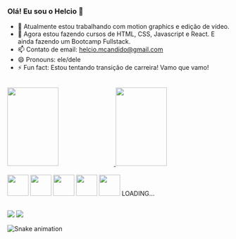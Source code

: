 ### Olá! Eu sou o Helcio 👋

- 🔭 Atualmente estou trabalhando com motion graphics e edição de vídeo.
- 🌱 Agora estou fazendo cursos de HTML, CSS, Javascript e React. E ainda fazendo um Bootcamp Fullstack.
- 📫 Contato de email: <a href=mailto:helcio.mcandido@gmail.com>helcio.mcandido@gmail.com</a>
- 😄 Pronouns: ele/dele
- ⚡ Fun fact: Estou tentando transição de carreira! Vamo que vamo!

</br>
<div style="margin-bottom=30em;">
  <a href="https://github.com/helciocandido">
    <img width="48%" height="178em" src="https://github-readme-stats.vercel.app/api?username=helciocandido&locale=pt-br&theme=aura&include_all_commits=true" />
    <img width="48%" height="178em" src="https://github-readme-stats.vercel.app/api/top-langs/?username=helciocandido&layout=compact&langs_count=10&locale=pt-br&theme=aura" />
  </a>
</div>
</br>
<div>
  <img height="48em" src="https://cdn.jsdelivr.net/gh/devicons/devicon/icons/html5/html5-plain-wordmark.svg" />
  <img height="48em" src="https://cdn.jsdelivr.net/gh/devicons/devicon/icons/css3/css3-plain-wordmark.svg" />
  <img height="48em" src="https://cdn.jsdelivr.net/gh/devicons/devicon/icons/javascript/javascript-plain.svg" />
  <img height="48em" src="https://cdn.jsdelivr.net/gh/devicons/devicon/icons/angularjs/angularjs-original.svg" />
  <img height="48em" src="https://cdn.jsdelivr.net/gh/devicons/devicon/icons/java/java-original-wordmark.svg" />
  LOADING...
</div>

##

<div>
  <a href="https://www.linkedin.com/in/helciocandido/"><img src="https://img.shields.io/badge/LinkedIn-0077B5?style=for-the-badge&logo=linkedin&logoColor=white" /></a>
  <a href="mailto:helcio.mcandido@gmail.com"><img src="https://img.shields.io/badge/Gmail-D14836?style=for-the-badge&logo=gmail&logoColor=white" /></a>

  ![Snake animation](https://github.com/helciocandido/helciocandido/blob/output/github-contribution-grid-snake.svg)
  
</div>



